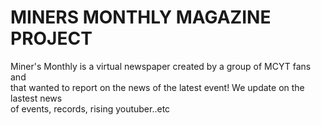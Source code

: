 <head>
	<title> Miners Monthly Magazine </title>
	<meta name="viewport" content="width=device-width, initial-scale=1.0">
</head>
  
<body>
	<h1> MINERS MONTHLY MAGAZINE PROJECT </h1>
	<p> Miner's Monthly is a virtual newspaper created by a group of MCYT fans and <br>
	that wanted to report on the news of the latest event! We update on the lastest news <br>
	of events, records, rising youtuber..etc </p>
</body>
